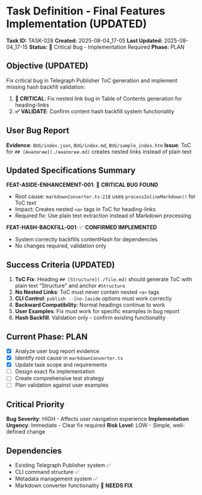 # Task Definition - Final Features Implementation (UPDATED)

**Task ID:** TASK-028
**Created:** 2025-08-04_17-05
**Last Updated:** 2025-08-04_17-15
**Status:** 🔴 Critical Bug - Implementation Required
**Phase:** PLAN

## Objective (UPDATED)
Fix critical bug in Telegraph Publisher ToC generation and implement missing hash backfill validation:
1. **🔴 CRITICAL**: Fix nested link bug in Table of Contents generation for heading-links
2. **✅ VALIDATE**: Confirm content hash backfill system functionality

## User Bug Report
**Evidence**: `BUG/index.json`, `BUG/index.md`, `BUG/sample_index.htm`
**Issue**: ToC for `## [Аналогии](./аналогии.md)` creates nested links instead of plain text

## Updated Specifications Summary
**FEAT-ASIDE-ENHANCEMENT-001**: 🔴 **CRITICAL BUG FOUND**
- Root cause: `markdownConverter.ts:218` uses `processInlineMarkdown()` for ToC text
- Impact: Creates nested `<a>` tags in ToC for heading-links
- Required fix: Use plain text extraction instead of Markdown processing

**FEAT-HASH-BACKFILL-001**: ✅ **CONFIRMED IMPLEMENTED**
- System correctly backfills contentHash for dependencies
- No changes required, validation only

## Success Criteria (UPDATED)
1. **ToC Fix**: Heading `## [Structure](./file.md)` should generate ToC with plain text "Structure" and anchor `#Structure`
2. **No Nested Links**: ToC must never contain nested `<a>` tags
3. **CLI Control**: `publish --[no-]aside` options must work correctly
4. **Backward Compatibility**: Normal headings continue to work
5. **User Examples**: Fix must work for specific examples in bug report
6. **Hash Backfill**: Validation only - confirm existing functionality

## Current Phase: PLAN
- [x] Analyze user bug report evidence
- [x] Identify root cause in `markdownConverter.ts`
- [x] Update task scope and requirements
- [ ] Design exact fix implementation
- [ ] Create comprehensive test strategy
- [ ] Plan validation against user examples

## Critical Priority
**Bug Severity**: HIGH - Affects user navigation experience
**Implementation Urgency**: Immediate - Clear fix required
**Risk Level**: LOW - Simple, well-defined change

## Dependencies
- Existing Telegraph Publisher system ✅
- CLI command structure ✅
- Metadata management system ✅
- Markdown converter functionality 🔴 **NEEDS FIX**